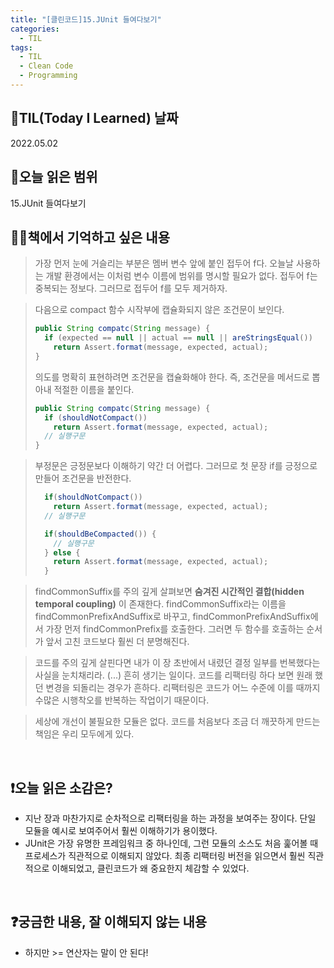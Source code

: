 ```yaml
---
title: "[클린코드]15.JUnit 들여다보기"
categories:
  - TIL
tags:
  - TIL
  - Clean Code
  - Programming
---
```


## 📆TIL(Today I Learned) 날짜

2022.05.02

## 📑오늘 읽은 범위

15.JUnit 들여다보기

## ✍🏻책에서 기억하고 싶은 내용

> 가장 먼저 눈에 거슬리는 부분은 멤버 변수 앞에 붙인 접두어 f다. 오늘날 사용하는 개발 환경에서는 이처럼 변수 이름에 범위를 명시할 필요가 없다. 접두어 f는 중복되는 정보다. 그러므로 접두어 f를 모두 제거하자.

> 다음으로 compact 함수 시작부에 캡슐화되지 않은 조건문이 보인다.
>
> ```java
> public String compatc(String message) {
>   if (expected == null || actual == null || areStringsEqual())
>     return Assert.format(message, expected, actual);
> }
> ```
>
> 의도를 명확히 표현하려면 조건문을 캡슐화해야 한다. 즉, 조건문을 메서드로 뽑아내 적절한 이름을 붙인다.
>
> ```java
> public String compatc(String message) {
>   if (shouldNotCompact())
>     return Assert.format(message, expected, actual);
>   // 실행구문
> }
> ```

> 부정문은 긍정문보다 이해하기 약간 더 어렵다. 그러므로 첫 문장 if를 긍정으로 만들어 조건문을 반전한다.
>
> ```java
>   if(shouldNotCompact())
>     return Assert.format(message, expected, actual);
>   // 실행구문
> ```
>
> ```java
>   if(shouldBeCompacted()) {
>     // 실행구문
>   } else {
>     return Assert.format(message, expected, actual);
>   }
> ```

> findCommonSuffix를 주의 깊게 살펴보면 **숨겨진 시간적인 결합(hidden temporal coupling)** 이 존재한다.
> findCommonSuffix라는 이름을 findCommonPrefixAndSuffix로 바꾸고, findCommonPrefixAndSuffix에서 가장 먼저 findCommonPrefix를 호출한다. 그러면 두 함수를 호출하는 순서가 앞서 고친 코드보다 훨씬 더 분명해진다.

> 코드를 주의 깊게 살핀다면 내가 이 장 초반에서 내렸던 결정 일부를 번복했다는 사실을 눈치채리라. (...) 흔히 생기는 일이다. 코드를 리팩터링 하다 보면 원래 했던 변경을 되돌리는 경우가 흔하다. 리팩터링은 코드가 어느 수준에 이를 때까지 수많은 시행착오를 반복하는 작업이기 때문이다.

> 세상에 개선이 불필요한 모듈은 없다. 코드를 처음보다 조금 더 깨끗하게 만드는 책임은 우리 모두에게 있다.

<br />

## ❗오늘 읽은 소감은?

- 지난 장과 마찬가지로 순차적으로 리팩터링을 하는 과정을 보여주는 장이다. 단일 모듈을 예시로 보여주어서 훨씬 이해하기가 용이했다.
- JUnit은 가장 유명한 프레임워크 중 하나인데, 그런 모듈의 소스도 처음 훑어볼 때 프로세스가 직관적으로 이해되지 않았다. 최종 리팩터링 버전을 읽으면서 훨씬 직관적으로 이해되었고, 클린코드가 왜 중요한지 체감할 수 있었다.

<br />

## ❓궁금한 내용, 잘 이해되지 않는 내용

- 하지만 >= 연산자는 말이 안 된다!
